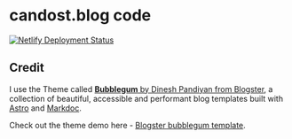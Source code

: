 # candost.blog code

[![Netlify Deployment Status](https://api.netlify.com/api/v1/badges/6d7cdebe-474c-4465-9adc-6f4a021033aa/deploy-status)](https://app.netlify.com/sites/candostblog/deploys)

## Credit

I use the Theme called [**Bubblegum** by Dinesh Pandiyan from Blogster](https://github.com/flexdinesh), a collection of beautiful, accessible and performant blog templates built with [Astro](https://astro.build) and [Markdoc](https://markdoc.dev).

Check out the theme demo here - [Blogster bubblegum template](https://blogster-bubblegum.netlify.app).
